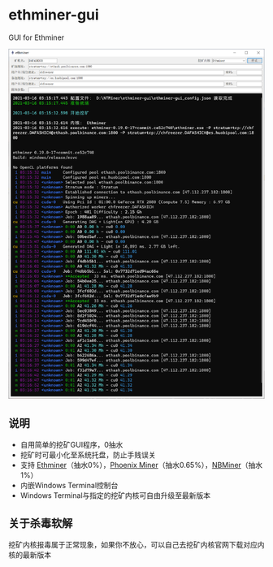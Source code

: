 # ethminer-gui
GUI for Ethminer

![image](image.png)

## 说明
* 自用简单的挖矿GUI程序，0抽水
* 挖矿时可最小化至系统托盘，防止手贱误关
* 支持 [Ethminer](https://github.com/ethereum-mining/ethminer)（抽水0%），[Phoenix Miner](https://phoenixminer.org/)（抽水0.65%），[NBMiner](https://github.com/NebuTech/NBMiner)（抽水1%）
* 内嵌Windows Terminal控制台
* Windows Terminal与指定的挖矿内核可自由升级至最新版本

## 关于杀毒软解
挖矿内核报毒属于正常现象，如果你不放心，可以自己去挖矿内核官网下载对应内核的最新版本
